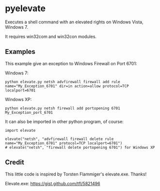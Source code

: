 pyelevate
=========

Executes a shell command with an elevated rights on Windows Vista, Windows 7.

It requires win32com and win32con modules.

Examples
---------

This example give an exception to Windows Firewall on Port 6701:

Windows 7:

    python elevate.py netsh advfirewall firewall add rule name="My_Exception_6701" dir=in action=allow protocol=TCP localport=6701

Windows XP:

    python elevate.py netsh firewall add portopening 6701 My_Exception_port_6701

It can also be imported in other python program, of course:

    import elevate
    
    elevate("netsh", "advfirewall firewall delete rule name="My_Exception_6701" protocol=TCP localport=6701")
    # elevate("netsh", "firewall delete portopening 6701") for Windows XP

Credit
---------

This little code is inspired by Torsten Flammiger's elevate.exe. Thanks!

Elevate.exe: https://gist.github.com/tfl/5821496
